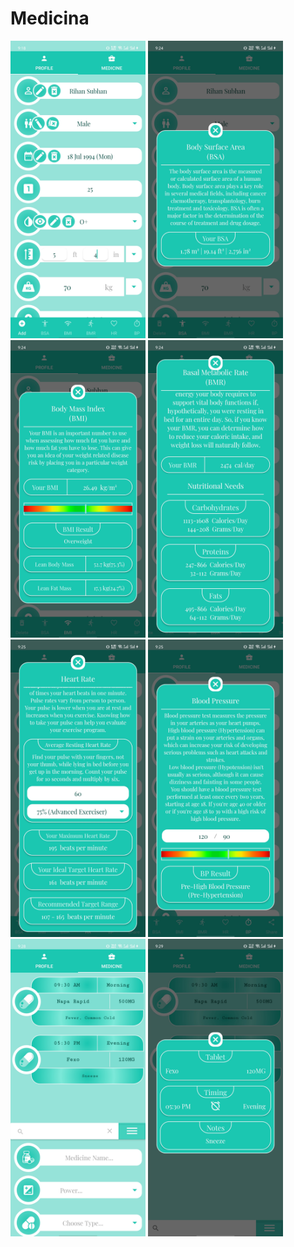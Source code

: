 # Medicina

<img src = "files/snapshots/1.Profile.jpg" width = "216" height = "476"> <img src = "files/snapshots/2.BSA_Calculation.jpg" width = "216" height = "476"> <img src = "files/snapshots/3.BMI_Calculation.jpg" width = "216" height = "476"> <img src = "files/snapshots/4.BMR_Calculation.jpg" width = "216" height = "476"> <img src = "files/snapshots/5.Heart_Rate.jpg" width = "216" height = "476"> <img src = "files/snapshots/6.Blood_Pressure.jpg" width = "216" height = "476"> <img src = "files/snapshots/7.Medicines.jpg" width = "216" height = "476"> <img src = "files/snapshots/8.Medicine_Details.jpg" width = "216" height = "476">
